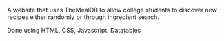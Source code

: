 A website that uses TheMealDB to allow college students to discover new recipes either
randomly or through ingredient search. 

Done using HTML, CSS, Javascript, Datatables

